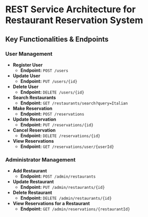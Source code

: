 
# REST Service Architecture for Restaurant Reservation System

## Key Functionalities & Endpoints

### User Management
- **Register User**
    - **Endpoint:** `POST /users`
- **Update User**
    - **Endpoint:** `PUT /users/{id}`
- **Delete User**
    - **Endpoint:** `DELETE /users/{id}`
- **Search Restaurants**
    - **Endpoint:** `GET /restaurants/search?query=Italian`
- **Make Reservation**
    - **Endpoint:** `POST /reservations`
- **Update Reservation**
    - **Endpoint:** `PUT /reservations/{id}`
- **Cancel Reservation**
    - **Endpoint:** `DELETE /reservations/{id}`
- **View Reservations**
    - **Endpoint:** `GET /reservations/user/{userId}`

### Administrator Management
- **Add Restaurant**
    - **Endpoint:** `POST /admin/restaurants`
- **Update Restaurant**
    - **Endpoint:** `PUT /admin/restaurants/{id}`
- **Delete Restaurant**
    - **Endpoint:** `DELETE /admin/restaurants/{id}`
- **View Reservations for a Restaurant**
    - **Endpoint:** `GET /admin/reservations/{restaurantId}`


